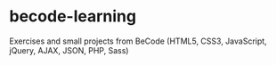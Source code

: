 # becode-learning
Exercises and small projects from BeCode (HTML5, CSS3, JavaScript, jQuery, AJAX, JSON, PHP, Sass)
